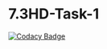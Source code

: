 # 7.3HD-Task-1
[![Codacy Badge](https://app.codacy.com/project/badge/Grade/f1808d6a4d59459a936e510619cfe89f)](https://app.codacy.com/gh/KT-277/7.3HD-Task-1/dashboard?utm_source=gh&utm_medium=referral&utm_content=&utm_campaign=Badge_grade)
